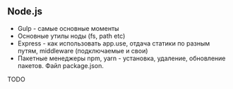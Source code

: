 ## Node.js
* Gulp - самые основные моменты
* Основные утилы ноды (fs, path etc)
* Express - как использовать app.use, отдача статики по разным путям, middleware (подключаемые и свои)
* Пакетные менеджеры npm, yarn - установка, удаление, обновление пакетов. Файл package.json.

TODO